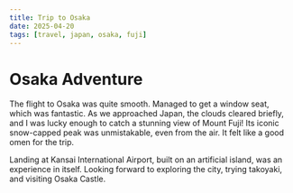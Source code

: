 ```yaml
---
title: Trip to Osaka
date: 2025-04-20
tags: [travel, japan, osaka, fuji]
---
```


# Osaka Adventure

The flight to Osaka was quite smooth. Managed to get a window seat, which was fantastic. As we approached Japan, the clouds cleared briefly, and I was lucky enough to catch a stunning view of Mount Fuji! Its iconic snow-capped peak was unmistakable, even from the air. It felt like a good omen for the trip.

Landing at Kansai International Airport, built on an artificial island, was an experience in itself. Looking forward to exploring the city, trying takoyaki, and visiting Osaka Castle.